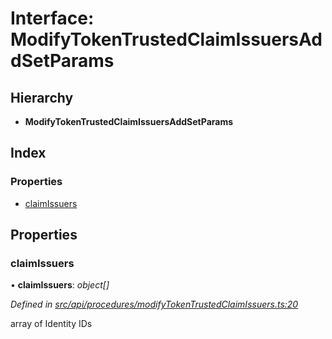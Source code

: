 # Interface: ModifyTokenTrustedClaimIssuersAddSetParams

## Hierarchy

* **ModifyTokenTrustedClaimIssuersAddSetParams**

## Index

### Properties

* [claimIssuers](modifytokentrustedclaimissuersaddsetparams.md#claimissuers)

## Properties

###  claimIssuers

• **claimIssuers**: *object[]*

*Defined in [src/api/procedures/modifyTokenTrustedClaimIssuers.ts:20](https://github.com/PolymathNetwork/polymesh-sdk/blob/da0f7fd7/src/api/procedures/modifyTokenTrustedClaimIssuers.ts#L20)*

array of Identity IDs
